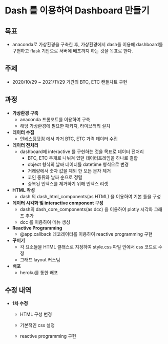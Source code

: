 # Dash 를 이용하여 Dashboard 만들기





## 목표 



- anaconda로 가상환경을 구축한 후, 가상환경에서 dash를 이용해 dashboard를 구현하고 flask 기반으로 서버에 배포까지 하는 것을 목표로 한다.





## 주제 



- 2020/10/29 ~ 2021/11/29 기간의 BTC, ETC 캔들차트 구현





## 과정



- **가상환경 구축**
  - anaconda 프롬포트를 이용하여 구축
  - 해당 가상환경에 필요한 패키지, 라이브러리 설치
- **데이터 수집**
  - [인베스팅닷컴](https://kr.investing.com/) 에서 과거 BTC, ETC 가격 데이터 수집
- **데이터 전처리**
  - dashboard에 interactive 를 구현하는 것을 목표로 데이터 전처리
    - BTC, ETC 두개로 나눠져 있던 데이터프레임을 하나로 결합
    - object 형식의 날짜 데이터를 datetime 형식으로 변경
    - 거래량에서 숫자 값을 제외 한 모든 문자 제거
    - 코인 종류와 날짜 순으로 정렬 
    - 중복된 인덱스를 제거하기 위해 인덱스 리셋
- **HTML 작성**
  - dash 의 dash_html_components(as HTML) 을 이용하여 기본 틀을 구성
- **데이터 시각화 및 interactive component 구성**
  - dash의 dash_core_components(as dcc) 을 이용하여 plotly 시각화 그래프 추가 
  - dcc 를 이용하여 메뉴 생성
- **Reactive Programming**
  - @app.callback 데코레이터를 이용하여 reactive programming 구현
- **꾸미기**
  - 각 요소들을 HTML 클래스로 지정하여 style.css 파일 안에서 css 코드로 수정
  - 그래프 layout 커스텀
- **배포**
  - heroku를 통한 배포







## 수정 내역



- **1차 수정**

  - HTML 구성 변경

  - 기본적인 css 설정
  - reactive programming 구현












